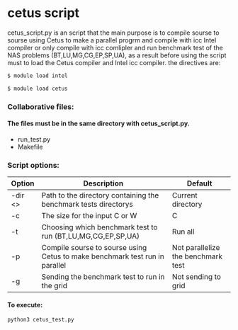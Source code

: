 # cetus script

cetus_script.py is an script that the main purpose is to compile sourse to sourse using Cetus to make a parallel progrm and compile with icc Intel compiler or only compile with icc comlipler and run benchmark test of the NAS problems (BT,LU,MG,CG,EP,SP,UA), 
as a result before using the script must to load the Cetus compiler and Intel icc compiler.
the directives are:
```sh
$ module load intel

$ module load cetus
```
### Collaborative files:
#### The files must be in the same directory with cetus_script.py.
* run_test.py
* Makefile

### Script options: 
| Option | Description | Default |
| ------ | ------ | ------ |
| -dir <<path>>| Path to the directory containing the benchmark tests directorys | Current directory |
| -c <test class>| The size for the input C or W  | C |
| -t <benchmark test>| Choosing which benchmark test to run (BT,LU,MG,CG,EP,SP,UA)  | Run all |
| -p | Compile sourse to sourse using Cetus to make benchmark test run in parallel | Not parallelize the benchmark test |
| -g | Sending the benchmark test to run in the grid  | Not sending to grid |

#### To execute:
```sh
python3 cetus_test.py  
```

